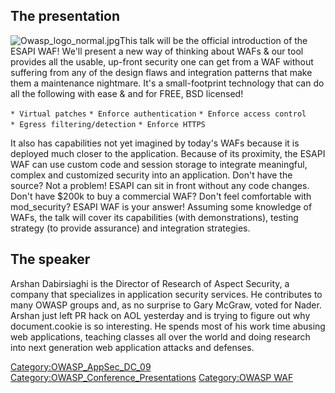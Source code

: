 ## The presentation

![Owasp_logo_normal.jpg](Owasp_logo_normal.jpg
"Owasp_logo_normal.jpg")This talk will be the official introduction of
the ESAPI WAF\! We'll present a new way of thinking about WAFs & our
tool provides all the usable, up-front security one can get from a WAF
without suffering from any of the design flaws and integration patterns
that make them a maintenance nightmare. It's a small-footprint
technology that can do all the following with ease & and for FREE, BSD
licensed\!

`* Virtual patches`
`* Enforce authentication`
`* Enforce access control`
`* Egress filtering/detection`
`* Enforce HTTPS`

It also has capabilities not yet imagined by today's WAFs because it is
deployed much closer to the application. Because of its proximity, the
ESAPI WAF can use custom code and session storage to integrate
meaningful, complex and customized security into an application. Don't
have the source? Not a problem\! ESAPI can sit in front without any code
changes. Don't have $200k to buy a commercial WAF? Don't feel
comfortable with mod_security? ESAPI WAF is your answer\! Assuming some
knowledge of WAFs, the talk will cover its capabilities (with
demonstrations), testing strategy (to provide assurance) and integration
strategies.

## The speaker

Arshan Dabirsiaghi is the Director of Research of Aspect Security, a
company that specializes in application security services. He
contributes to many OWASP groups and, as no surprise to Gary McGraw,
voted for Nader. Arshan just left PR hack on AOL yesterday and is trying
to figure out why document.cookie is so interesting. He spends most of
his work time abusing web applications, teaching classes all over the
world and doing research into next generation web application attacks
and defenses.

[Category:OWASP_AppSec_DC_09](Category:OWASP_AppSec_DC_09 "wikilink")
[Category:OWASP_Conference_Presentations](Category:OWASP_Conference_Presentations "wikilink")
[Category:OWASP WAF](Category:OWASP_WAF "wikilink")
